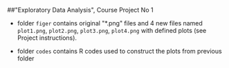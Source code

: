 ##"Exploratory Data Analysis", Course Project No 1


* folder `figer` contains original "*.png" files and 4 new files named `plot1.png`, `plot2.png`, `plot3.png`, `plot4.png` with defined plots (see Project instructions).

* folder `codes` contains R codes used to construct the plots from previous folder 


